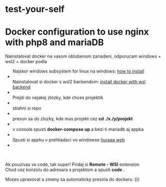 # test-your-self

<h1>Docker configuration to use nginx with php8 and mariaDB</h1>

<p>Nainstalovat docker na vasom oblubenom zariadeni, odporucam windows + wsl2 + docker podla
<ul>
</li>Najskor windows subsystem for linux na windows: <a href="https://docs.microsoft.com/en-us/windows/wsl/install-win10">how to install</a><li>
</li>Nainstalovat si docker s wsl2 backendom: <a href="https://docs.docker.com/docker-for-windows/install/#system-requirements-for-wsl-2-backend">install docker with wsl backend</a><li>
</li>Prejdi do nejakej zlozky, kde chces projektik<li>
</li>stiahni si repo<li>
</li>presun sa do zlozky, kde mas projekt cez <b>cd ./x./y/projekt </b><li>
</li>v console spusti <b>docker-compose up</b> a bezi ti mariadb aj appka<li>
</li>Spusti si appku v prehliadaci vo windowse <a href="http://localhost:8000/">huraaa web</a><li>
</ul>
</p>

<br>
<p>Ak pouzivas vs code, tak super! Pridaj si <b> Remote - WSl</b> extension<br>
Chod cez konzolu do adresara s projektom a spusti <b>code .</b><br>

Mozes upravovat a zmeny sa automaticky presiria do dockeru :)))
</p>

